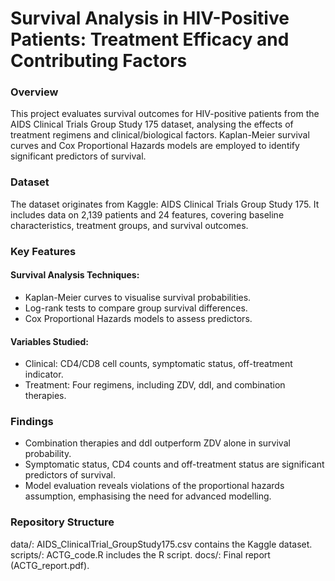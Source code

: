 # Survival Analysis in HIV-Positive Patients: Treatment Efficacy and Contributing Factors
### Overview
This project evaluates survival outcomes for HIV-positive patients from the AIDS Clinical Trials Group Study 175 dataset, analysing the effects of treatment regimens and clinical/biological factors. Kaplan-Meier survival curves and Cox Proportional Hazards models are employed to identify significant predictors of survival.

### Dataset
The dataset originates from Kaggle: AIDS Clinical Trials Group Study 175. It includes data on 2,139 patients and 24 features, covering baseline characteristics, treatment groups, and survival outcomes.

### Key Features
#### Survival Analysis Techniques:
- Kaplan-Meier curves to visualise survival probabilities.
- Log-rank tests to compare group survival differences.
- Cox Proportional Hazards models to assess predictors.
  
#### Variables Studied:
- Clinical: CD4/CD8 cell counts, symptomatic status, off-treatment indicator.
- Treatment: Four regimens, including ZDV, ddI, and combination therapies.

### Findings
- Combination therapies and ddI outperform ZDV alone in survival probability.
- Symptomatic status, CD4 counts and off-treatment status are significant predictors of survival.
- Model evaluation reveals violations of the proportional hazards assumption, emphasising the need for advanced modelling.

### Repository Structure
data/: AIDS_ClinicalTrial_GroupStudy175.csv contains the Kaggle dataset.
scripts/: ACTG_code.R includes the R script.
docs/: Final report (ACTG_report.pdf).
